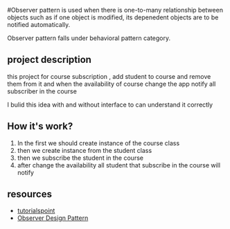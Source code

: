 #Observer pattern 
is used when there is one-to-many relationship between objects such 
as if one object is modified, its depenedent objects 
are to be notified automatically.

Observer pattern falls under behavioral pattern category.

## project description
this project for course subscription , add student to course and remove them  from it
and when the availability of course change the app notify all subscriber in the
course

I bulid this idea with and without interface to can understand it correctly
## How it's work?
1. In the first we should create  instance  of the course class
2. then we create instance from the student class
3. then we subscribe the student in the course
4. after change the availability  all student that subscribe in the course will notify

## resources 
- [tutorialspoint](https://www.tutorialspoint.com/design_pattern/observer_pattern.htm)
- [Observer Design Pattern](https://www.youtube.com/watch?v=WcivTsIdImw&list=PLZeX1aIDYSn8qNDPcqwyvOtGZkMQwPjCg&index=4)